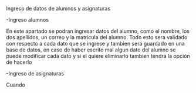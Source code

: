 Ingreso de datos de alumnos y asignaturas

-Ingreso alumnos

 En este apartado se podran ingresar datos del alumno, como el nombre, los dos apellidos, un correo y la matricula del alumno.
  Todo esto sera validado con respecto a cada dato que se ingrese y tambien será guardado en una base de datos, en caso de haber escrito mal algun dato del alumno se puede modificar 
  cada dato y si el quiere eliminarlo tambien tendra la opción de hacerlo

-Ingreso de asignaturas

  Cuando 
